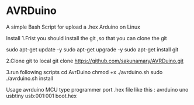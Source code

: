 # AVRDuino
A simple Bash Script for upload a .hex Arduino on Linux



Install
1.Frist you should install the git ,so that you can clone the git 

sudo apt-get update -y 
sudo apt-get upgrade -y 
sudo apt-get install git 

2.Clone git to local
git clone https://github.com/sakunamary/AVRDuino.git

3.run following scripts
   cd AvrDuino 
   chmod +x ./avrduino.sh
   sudo ./avrduino.sh install  

Usage
avrduino MCU type programmer  port        .hex file   like this :
avrduino uno       usbtiny    usb:001:001 boot.hex



